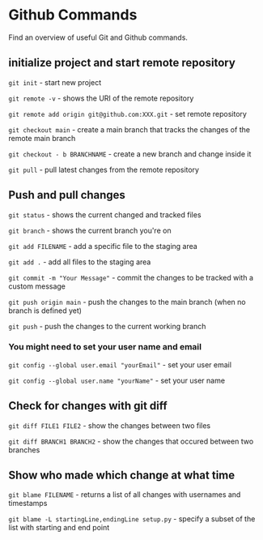 # Github Commands

Find an overview of useful Git and Github commands.

## initialize project and start remote repository

`git init` - start new project

`git remote -v` - shows the URI of the remote repository

`git remote add origin git@github.com:XXX.git` - set remote repository

`git checkout main` - create a main branch that tracks the changes of the remote main branch

`git checkout - b BRANCHNAME` - create a new branch and change inside it

`git pull` - pull latest changes from the remote repository

## Push and pull changes

`git status` - shows the current changed and tracked files 

`git branch` - shows the current branch you're on 

`git add FILENAME` - add a specific file to the staging area

`git add .` - add all files to the staging area

`git commit -m "Your Message"` - commit the changes to be tracked with a custom message

`git push origin main` - push the changes to the main branch (when no branch is defined yet)

`git push` - push the changes to the current working branch

### You might need to set your user name and email

`git config --global user.email "yourEmail"` - set your user email

`git config --global user.name "yourName"` - set your user name

## Check for changes with git diff

`git diff FILE1 FILE2` - show the changes between two files

`git diff BRANCH1 BRANCH2` - show the changes that occured between two branches

## Show who made which change at what time

`git blame FILENAME` - returns a list of all changes with usernames and timestamps

`git blame -L startingLine,endingLine setup.py` - specify a subset of the list with starting and end point
